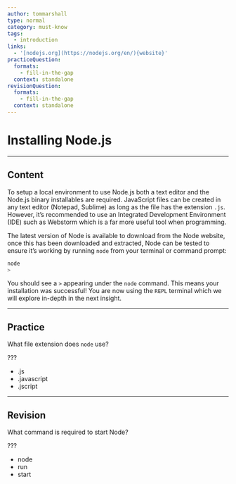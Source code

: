 ```yaml
---
author: tommarshall
type: normal
category: must-know
tags:
  - introduction
links:
  - '[nodejs.org](https://nodejs.org/en/){website}'
practiceQuestion:
  formats:
    - fill-in-the-gap
  context: standalone
revisionQuestion:
  formats:
    - fill-in-the-gap
  context: standalone
---
```


# Installing Node.js


---

## Content

To setup a local environment to use Node.js both a text editor and the Node.js binary installables are required. JavaScript files can be created in any text editor (Notepad, Sublime) as long as the file has the extension `.js`. However, it’s recommended to use an Integrated Development Environment (IDE) such as Webstorm which is a far more useful tool when programming.

The latest version of Node is available to download from the Node website, once this has been downloaded and extracted, Node can be tested to ensure it’s working by running `node` from your terminal or command prompt:

```bash
node
>
```

You should see a `>` appearing under the `node` command. This means your installation was successful! You are now using the `REPL` terminal which we will explore in-depth in the next insight.


---

## Practice

What file extension does `node` use?

???

- .js
- .javascript
- .jscript


---

## Revision

What command is required to start Node?

???

- node
- run
- start
